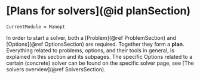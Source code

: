 # [Plans for solvers](@id planSection)

```@meta
CurrentModule = Manopt
```

In order to start a solver, both a [Problem](@ref ProblemSection) and [Options](@ref OptionsSection) are required.
Together they form a __plan__.
Everything related to problems, options, and their tools in general, is explained in this
section and its subpages. The specific Options related to a certain (concrete) solver can be
found on the specific solver page, see [The solvers overview](@ref SolversSection).